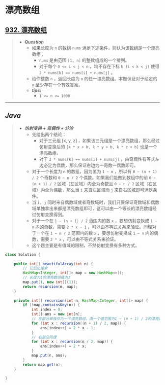 # 漂亮数组

## [932. 漂亮数组](https://leetcode.cn/problems/beautiful-array/)

> - ***Question***
>   - 如果长度为 `n` 的数组 `nums` 满足下述条件，则认为该数组是一个漂亮数组：
>     - `nums` 是由范围 `[1, n]` 的整数组成的一个排列。
>     - 对于每个 `0 <= i < j < n` ，均不存在下标 `k (i < k < j)` 使得 `2 * nums[k] == nums[i] + nums[j]` 。
>   - 给你整数 `n` ，返回长度为 `n` 的任一漂亮数组。本题保证对于给定的 `n` 至少存在一个有效答案。
>   - ***tips:***
>     - `1 <= n <= 1000`

---

## *Java*

> - ***仿射变换 + 奇偶性 + 分治***
>   - 先给出两个结论：
>     - 对于三元组 [x, y, z] ，如果该三元组是一个漂亮数组，那么经过仿射变换后的 `[k * x + b, k * y + b, k * z + b]` 也是一个漂亮数组。
>     - 对于 `2 * nums[k] == nums[i] + nums[j]` ，由奇偶性有等式左边必定为偶数，那么保证右边为一奇数一偶数即可。
>   - 对于一个长度为 `n` 的数组，因为值为 `1 ~ n` ，所以有 `0 ~ (n + 1) / 2` 个奇数和 `0 ~ n / 2` 个偶数。如果我们能做到数组中的前 `0 ~ (n + 1) / 2` 区域（左区域）内全为奇数且  `0 ~ n / 2` 区域（右区域）内全为偶数，那么当 `i` 来自左区域而 `j` 来自右区域即可满足条件。
>   - 当 `i, j` 同时来自偶数域或者奇数域时，我们只要保证奇数域和偶数域单独拿出来都是漂亮数组即可，这可以由一个等长的漂亮数组经过仿射变换得到。
>   - 对于一个在 `1 ~ (n + 1) / 2` 范围内的数 `x` ，要想仿射变换成 `1 ~ n` 内的奇数，需要 `2 * x - 1` ，可以由不等式关系来验证。同理对于一个在 `1 ~ n / 2` 范围内的数 `x` ，要想仿射变换成 `1 ~ n` 内的偶数，需要 `2 * x` ，可以由不等式关系来验证。
>   - 这个题主要是有值域的限制，不然仿射变换有多种方式。

```java
class Solution {
    
    public int[] beautifulArray(int n) {
        // 记忆化搜索
        HashMap<Integer, int[]> map = new HashMap<>();
        // 长度为1的漂亮数组值为1
        map.put(1, new int[]{1});
        return recursion(n, map);
    }
    
    private int[] recursion(int n, HashMap<Integer, int[]> map) {
        if (!map.containsKey(n)) {
            int index = 0;
            int[] ans = new int[n];
            // 左部分单独作为一个漂亮数组，由一个值范围为1 ~ (n + 1) / 2的漂亮数组仿射成1 ~ n的奇数而来
            for (int x : recursion((n + 1) / 2, map)) {
                ans[index++] = 2 * x - 1;
            }
            // 右部分同理
            for (int x : recursion(n / 2, map)) {
                ans[index++] = 2 * x;
            }
            map.put(n, ans);
        }
        return map.get(n);
    }
    
}
```
